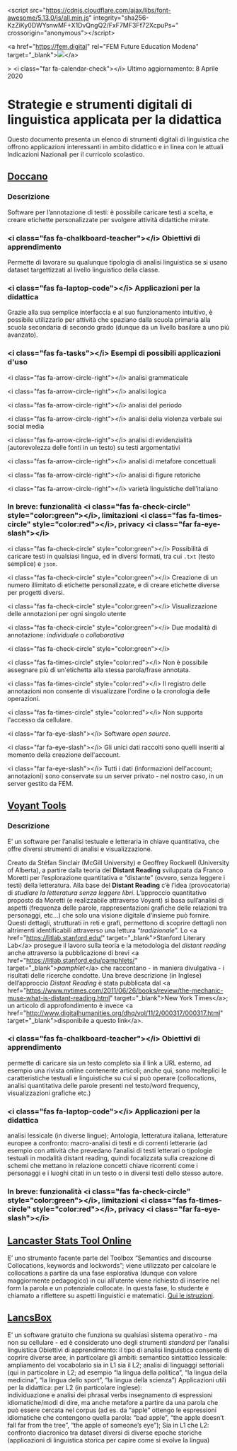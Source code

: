 &lt;script src=&quot;https://cdnjs.cloudflare.com/ajax/libs/font-awesome/5.13.0/js/all.min.js&quot; integrity=&quot;sha256-KzZiKy0DWYsnwMF+X1DvQngQ2/FxF7MF3Ff72XcpuPs=&quot; crossorigin=&quot;anonymous&quot;&gt;&lt;/script&gt;

&lt;a href=&quot;https://fem.digital&quot; rel=&quot;FEM Future Education Modena&quot; target=&quot;_blank&quot;&gt;![](file:///home/deek/Desktop/FEM_Logo.png)&lt;/a&gt;

&gt; &lt;i class=&quot;far fa-calendar-check&quot;&gt;&lt;/i&gt; Ultimo aggiornamento: 8 Aprile 2020

# Strategie e strumenti digitali di linguistica applicata per la didattica

Questo documento presenta un elenco di strumenti digitali di linguistica che offrono applicazioni interessanti in ambito didattico e in linea con le attuali Indicazioni Nazionali per il curricolo scolastico.

## [Doccano](https://doccano.fem.digital)

### Descrizione

Software per l’annotazione di testi: è possibile caricare testi a scelta, e creare etichette personalizzate per svolgere attività didattiche mirate.

### &lt;i class=&quot;fas fa-chalkboard-teacher&quot;&gt;&lt;/i&gt; **Obiettivi di apprendimento**

Permette di lavorare su qualunque tipologia di analisi linguistica se si usano dataset targettizzati al livello linguistico della classe.

### &lt;i class=&quot;fas fa-laptop-code&quot;&gt;&lt;/i&gt; Applicazioni per la didattica

Grazie alla sua semplice interfaccia e al suo funzionamento intuitivo, è possibile utilizzarlo per attività che spaziano dalla scuola primaria alla scuola secondaria di secondo grado (dunque da un livello basilare a uno più avanzato).

### &lt;i class=&quot;fas fa-tasks&quot;&gt;&lt;/i&gt; Esempi di possibili applicazioni d&#39;uso

&lt;i class=&quot;fas fa-arrow-circle-right&quot;&gt;&lt;/i&gt; analisi grammaticale

&lt;i class=&quot;fas fa-arrow-circle-right&quot;&gt;&lt;/i&gt; analisi logica

&lt;i class=&quot;fas fa-arrow-circle-right&quot;&gt;&lt;/i&gt; analisi del periodo

&lt;i class=&quot;fas fa-arrow-circle-right&quot;&gt;&lt;/i&gt; analisi della violenza verbale sui social media

&lt;i class=&quot;fas fa-arrow-circle-right&quot;&gt;&lt;/i&gt; analisi di evidenzialità (autorevolezza delle fonti in un testo) su testi argomentativi

&lt;i class=&quot;fas fa-arrow-circle-right&quot;&gt;&lt;/i&gt; analisi di metafore concettuali

&lt;i class=&quot;fas fa-arrow-circle-right&quot;&gt;&lt;/i&gt; analisi di figure retoriche

&lt;i class=&quot;fas fa-arrow-circle-right&quot;&gt;&lt;/i&gt; varietà linguistiche dell’italiano

### In breve: funzionalità &lt;i class=&quot;fas fa-check-circle&quot; style=&quot;color:green&quot;&gt;&lt;/i&gt;, limitazioni &lt;i class=&quot;fas fa-times-circle&quot; style=&quot;color:red&quot;&gt;&lt;/i&gt;, privacy &lt;i class=&quot;far fa-eye-slash&quot;&gt;&lt;/i&gt;

&lt;i class=&quot;fas fa-check-circle&quot; style=&quot;color:green&quot;&gt;&lt;/i&gt; Possibilità di caricare testi in qualsiasi lingua, ed in diversi formati, tra cui `.txt` (testo semplice) e `json`.

&lt;i class=&quot;fas fa-check-circle&quot; style=&quot;color:green&quot;&gt;&lt;/i&gt; Creazione di un numero illimitato di etichette personalizzate, e di creare etichette diverse per progetti diversi.

&lt;i class=&quot;fas fa-check-circle&quot; style=&quot;color:green&quot;&gt;&lt;/i&gt; Visualizzazione delle annotazioni per ogni singolo utente

&lt;i class=&quot;fas fa-check-circle&quot; style=&quot;color:green&quot;&gt;&lt;/i&gt; Due modalità di annotazione: *individuale* o *collaborativa*

&lt;i class=&quot;fas fa-check-circle&quot; style=&quot;color:green&quot;&gt;&lt;/i&gt;

&lt;i class=&quot;fas fa-times-circle&quot; style=&quot;color:red&quot;&gt;&lt;/i&gt; Non è possibile assegnare più di un&#39;etichetta alla stessa parola/frase annotata.

&lt;i class=&quot;fas fa-times-circle&quot; style=&quot;color:red&quot;&gt;&lt;/i&gt; Il registro delle annotazioni non consente di visualizzare l&#39;ordine o la cronologia delle operazioni.

&lt;i class=&quot;fas fa-times-circle&quot; style=&quot;color:red&quot;&gt;&lt;/i&gt; Non supporta l&#39;accesso da cellulare.

&lt;i class=&quot;far fa-eye-slash&quot;&gt;&lt;/i&gt; Software *open source*.

&lt;i class=&quot;far fa-eye-slash&quot;&gt;&lt;/i&gt; Gli unici dati raccolti sono quelli inseriti al momento della creazione dell&#39;account.

&lt;i class=&quot;far fa-eye-slash&quot;&gt;&lt;/i&gt; Tutti i dati (informazioni dell&#39;account; annotazioni) sono conservate su un server privato - nel nostro caso, in un server gestito da FEM.

## [Voyant Tools](https://voyant-tools.org/)

### Descrizione

E’ un software per l’analisi testuale e letteraria in chiave quantitativa, che offre diversi strumenti di analisi e visualizzazione.

Creato da Stéfan Sinclair (McGill University) e Geoffrey Rockwell (University of Alberta), a partire dalla teoria del **Distant Reading** sviluppata da Franco Moretti per l’esplorazione quantitativa e “distante” (ovvero, senza leggere i testi) della letteratura.
Alla base del **Distant Reading** c’è l’idea (provocatoria) di *studiare la letteratura senza leggere libri*. L’approccio quantitativo proposto da Moretti (e realizzabile attraverso Voyant) si basa sull’analisi di aspetti (frequenza delle parole, rappresentazioni grafiche delle relazioni tra personaggi, etc…) che solo una visione digitale d’insieme può fornire. Questi dettagli, strutturati in reti e grafi, permettono di scoprire dettagli non altrimenti identificabili attraverso una lettura “*tradizionale*”. Lo &lt;a href=&quot;https://litlab.stanford.edu/&quot; target=&quot;_blank&quot;&gt;Stanford Literary Lab&lt;/a&gt; prosegue il lavoro sulla teoria e la metodologia del *distant reading* anche attraverso la pubblicazione di brevi &lt;a href=&quot;https://litlab.stanford.edu/pamphlets/&quot; target=&quot;_blank&quot;&gt;*pamphlet*&lt;/a&gt; che raccontano - in maniera divulgativa - i risultati delle ricerche condotte. Una breve descrizione (in Inglese) dell’approccio *Distant Reading* è stata pubblicata dal &lt;a href=&quot;https://www.nytimes.com/2011/06/26/books/review/the-mechanic-muse-what-is-distant-reading.html&quot; target=&quot;_blank&quot;&gt;New York Times&lt;/a&gt;; un articolo di approfondimento è invece &lt;a href=&quot;http://www.digitalhumanities.org/dhq/vol/11/2/000317/000317.html&quot; target=&quot;_blank&quot;&gt;disponibile a questo link&lt;/a&gt;.

### &lt;i class=&quot;fas fa-chalkboard-teacher&quot;&gt;&lt;/i&gt; **Obiettivi di apprendimento**

permette di caricare sia un testo completo sia il link a URL esterno, ad esempio una rivista online contenente articoli; anche qui, sono molteplici le caratteristiche testuali e linguistiche su cui si può operare (collocations, analisi quantitativa delle parole presenti nel testo/word frequency, visualizzazioni grafiche etc.)

### &lt;i class=&quot;fas fa-laptop-code&quot;&gt;&lt;/i&gt; Applicazioni per la didattica

analisi lessicale (in diverse lingue); Antologia, letteratura italiana, letterature europee a confronto: macro-analisi di testi e di correnti letterarie (ad esempio con attività che prevedano l’analisi di testi letterari o tipologie testuali in modalità distant reading, quindi focalizzata sulla creazione di schemi che mettano in relazione concetti chiave ricorrenti come i personaggi e i luoghi citati in un testo o in diversi testi dello stesso autore.

### In breve: funzionalità &lt;i class=&quot;fas fa-check-circle&quot; style=&quot;color:green&quot;&gt;&lt;/i&gt;, limitazioni &lt;i class=&quot;fas fa-times-circle&quot; style=&quot;color:red&quot;&gt;&lt;/i&gt;, privacy &lt;i class=&quot;far fa-eye-slash&quot;&gt;&lt;/i&gt;

## [Lancaster Stats Tool Online](http://corpora.lancs.ac.uk/stats/toolbox.php)

E’ uno strumento facente parte del Toolbox “Semantics and discourse Collocations, keywords and lockwords”; viene utilizzato per calcolare le collocations a partire da una fase esplorativa (dunque con valore maggiormente pedagogico) in cui all’utente viene richiesto di inserire nel form la parola e un potenziale collocate. In questa fase, lo studente è chiamato a riflettere su aspetti linguistici e matematici. [Qui le istruzioni](http://corpora.lancs.ac.uk/stats/docs/collocation_calc_manual.pdf).

## [LancsBox](http://corpora.lancs.ac.uk/lancsbox/)

E’ un software gratuito che funziona su qualsiasi sistema operativo - ma non su cellulare - ed è considerato uno degli strumenti *standard* per l’analisi linguistica Obiettivi di apprendimento: il tipo di analisi linguistica consente di coprire diverse aree, in particolare gli ambiti:
semantico
sintattico
lessicale: ampliamento del vocabolario sia in L1 sia il L2; analisi di linguaggi settoriali (qui in particolare in L2; ad esempio “la lingua della politica”, “la lingua della medicina”, “la lingua dello sport”, “la lingua della scienza”)
Applicazioni utili per la didattica: per L2 (in particolare inglese):  
individuazione e analisi dei phrasal verbs
insegnamento di espressioni idiomatiche/modi di dire, ma anche metafore a partire da una parola che può essere cercata nel corpus (ad es. da “apple” ottengo le espressioni idiomatiche che contengono quella parola: “bad apple”, “the apple doesn’t fall far from the tree”, “the apple of someone’s eye”);
Sia in L1 che L2:
confronto diacronico tra dataset diversi di diverse epoche storiche (applicazioni di linguistica storica per capire come si evolve la lingua)
